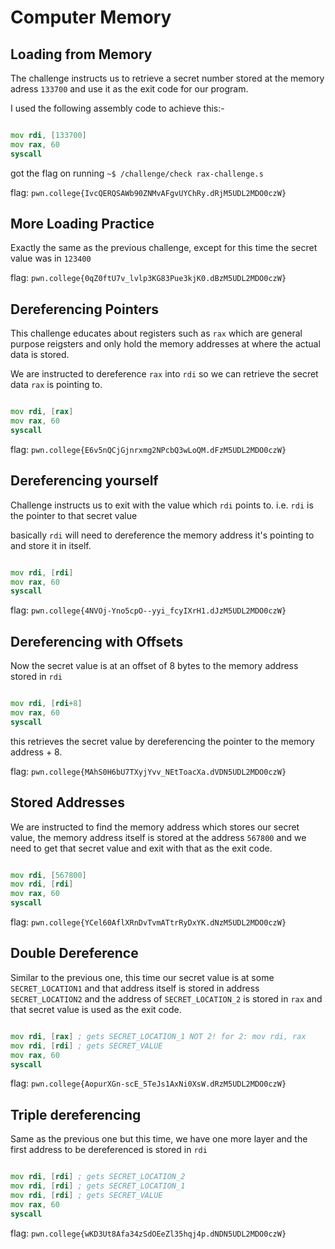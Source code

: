 # Computer Memory

## Loading from Memory

The challenge instructs us to retrieve a secret number stored at the memory adress `133700` and use it as the exit code for our program.


I used the following assembly code to achieve this:-


```asm

mov rdi, [133700]
mov rax, 60
syscall

```

got the flag on running `~$ /challenge/check rax-challenge.s`

flag: `pwn.college{IvcQERQSAWb90ZNMvAFgvUYChRy.dRjM5UDL2MDO0czW}`


## More Loading Practice

Exactly the same as the previous challenge, except for this time the secret value was in `123400`

flag: `pwn.college{0qZ0ftU7v_lvlp3KG83Pue3kjK0.dBzM5UDL2MDO0czW}`


## Dereferencing Pointers

This challenge educates about registers such as `rax` which are general purpose reigsters and only hold the memory addresses at where the actual data is stored.

We are instructed to dereference `rax` into `rdi` so we can retrieve the secret data `rax` is pointing to.

```asm

mov rdi, [rax]
mov rax, 60
syscall

```

flag: `pwn.college{E6v5nQCjGjnrxmg2NPcbQ3wLoQM.dFzM5UDL2MDO0czW}`


## Dereferencing yourself

Challenge instructs us to exit with the value which `rdi` points to. i.e. `rdi` is the pointer to that secret value

basically `rdi` will need to dereference the memory address it's pointing to and store it in itself.

```asm

mov rdi, [rdi]
mov rax, 60
syscall

```

flag: `pwn.college{4NVOj-Yno5cpO--yyi_fcyIXrH1.dJzM5UDL2MDO0czW}`


## Dereferencing with Offsets

Now the secret value is at an offset of 8 bytes to the memory address stored in `rdi` 


```asm

mov rdi, [rdi+8]
mov rax, 60
syscall

```

this retrieves the secret value by dereferencing the pointer to the memory address + 8.

flag: `pwn.college{MAhS0H6bU7TXyjYvv_NEtToacXa.dVDN5UDL2MDO0czW}` 


## Stored Addresses

We are instructed to find the memory address which stores our secret value, the memory address itself is stored at the address `567800` and we need to get that secret value and exit with that as the exit code.


```asm

mov rdi, [567800]
mov rdi, [rdi]
mov rax, 60
syscall

```

flag: `pwn.college{YCel60AflXRnDvTvmATtrRyDxYK.dNzM5UDL2MDO0czW}`


## Double Dereference

Similar to the previous one, this time our secret value is at some `SECRET_LOCATION1` and that address itself is stored in address `SECRET_LOCATION2` and the address of `SECRET_LOCATION_2` is stored in `rax` and that secret value is used as the exit code.


```asm

mov rdi, [rax] ; gets SECRET_LOCATION_1 NOT 2! for 2: mov rdi, rax
mov rdi, [rdi] ; gets SECRET_VALUE
mov rax, 60
syscall

```

flag: `pwn.college{AopurXGn-scE_5TeJs1AxNi0XsW.dRzM5UDL2MDO0czW}`


## Triple dereferencing

Same as the previous one but this time, we have one more layer and the first address to be dereferenced is stored in `rdi`


```asm

mov rdi, [rdi] ; gets SECRET_LOCATION_2 
mov rdi, [rdi] ; gets SECRET_LOCATION_1
mov rdi, [rdi] ; gets SECRET_VALUE     
mov rax, 60
syscall

```

flag: `pwn.college{wKD3Ut8Afa34zSdOEeZl35hqj4p.dNDN5UDL2MDO0czW}`
